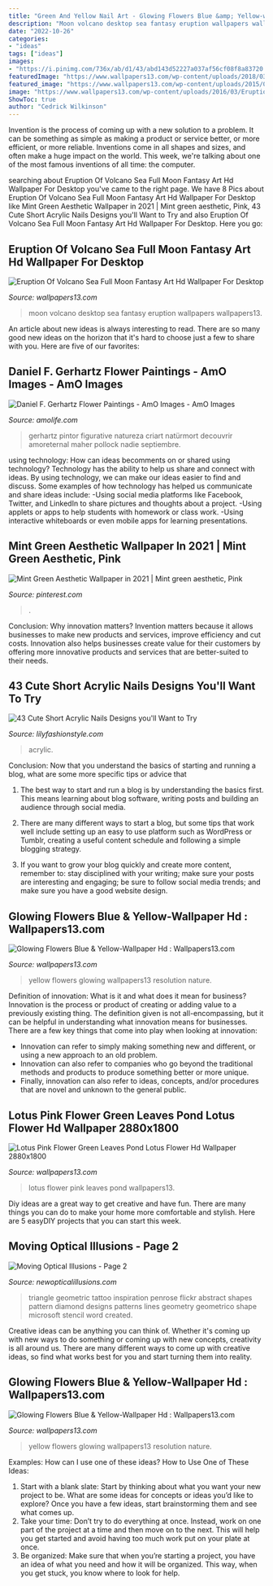 ```yaml
---
title: "Green And Yellow Nail Art - Glowing Flowers Blue &amp; Yellow-wallpaper Hd : Wallpapers13.com"
description: "Moon volcano desktop sea fantasy eruption wallpapers wallpapers13"
date: "2022-10-26"
categories:
- "ideas"
tags: ["ideas"]
images:
- "https://i.pinimg.com/736x/ab/d1/43/abd143d52227a037af56cf08f8a83720.jpg"
featuredImage: "https://www.wallpapers13.com/wp-content/uploads/2018/03/Lotus-pink-flower-green-leaves-pond-Lotus-Flower-HD-Wallpaper-2880x1800-1920x1440.jpg"
featured_image: "https://www.wallpapers13.com/wp-content/uploads/2015/03/Glowing-Flowers-Blue-Yellow-Hd-wallpaper-1920x1440.jpg"
image: "https://www.wallpapers13.com/wp-content/uploads/2016/03/Eruption-of-volcano-Sea-full-moon-fantasy-art-HD-Wallpaper-For-Desktop-1920x1440.jpg"
ShowToc: true
author: "Cedrick Wilkinson"
---
```



Invention is the process of coming up with a new solution to a problem. It can be something as simple as making a product or service better, or more efficient, or more reliable. Inventions come in all shapes and sizes, and often make a huge impact on the world. This week, we're talking about one of the most famous inventions of all time: the computer.

	

		
searching about Eruption Of Volcano Sea Full Moon Fantasy Art Hd Wallpaper For Desktop you've came to the right page. We have 8 Pics about Eruption Of Volcano Sea Full Moon Fantasy Art Hd Wallpaper For Desktop like Mint Green Aesthetic Wallpaper in 2021 | Mint green aesthetic, Pink, 43 Cute Short Acrylic Nails Designs you&#039;ll Want to Try and also Eruption Of Volcano Sea Full Moon Fantasy Art Hd Wallpaper For Desktop. Here you go:
		
    
## Eruption Of Volcano Sea Full Moon Fantasy Art Hd Wallpaper For Desktop

<img loading=lazy src="https://www.wallpapers13.com/wp-content/uploads/2016/03/Eruption-of-volcano-Sea-full-moon-fantasy-art-HD-Wallpaper-For-Desktop-1920x1440.jpg" onerror="this.onerror=null;this.src='https://tse4.mm.bing.net/th?id=OIP.8Q03E0bcrSkBZHp4qlx03gHaFj&amp;pid=15.1';" alt="Eruption Of Volcano Sea Full Moon Fantasy Art Hd Wallpaper For Desktop">

_Source: wallpapers13.com_

>moon volcano desktop sea fantasy eruption wallpapers wallpapers13. 

	

An article about new ideas is always interesting to read. There are so many good new ideas on the horizon that it's hard to choose just a few to share with you. Here are five of our favorites: 

    
## Daniel F. Gerhartz Flower Paintings - AmO Images - AmO Images

<img loading=lazy src="https://amolife.com/image/images/stories/Art/Painters/gerhartz_flowers_(1).jpg" onerror="this.onerror=null;this.src='https://tse3.mm.bing.net/th?id=OIP.a_8cZWOpP5t8UF4PC-lBlAHaF2&amp;pid=15.1';" alt="Daniel F. Gerhartz Flower Paintings - AmO Images - AmO Images">

_Source: amolife.com_

>gerhartz pintor figurative natureza criart natürmort decouvrir amoreternal maher pollock nadie septiembre. 

	

using technology: How can ideas becomments on or shared using technology?
Technology has the ability to help us share and connect with ideas. By using technology, we can make our ideas easier to find and discuss. Some examples of how technology has helped us communicate and share ideas include: 
-Using social media platforms like Facebook, Twitter, and LinkedIn to share pictures and thoughts about a project. 
-Using applets or apps to help students with homework or class work. 
-Using interactive whiteboards or even mobile apps for learning presentations.

    
## Mint Green Aesthetic Wallpaper In 2021 | Mint Green Aesthetic, Pink

<img loading=lazy src="https://i.pinimg.com/736x/ab/d1/43/abd143d52227a037af56cf08f8a83720.jpg" onerror="this.onerror=null;this.src='https://tse1.mm.bing.net/th?id=OIP.o1VqXEVbSi6Nvgu9W2FRsQHaLG&amp;pid=15.1';" alt="Mint Green Aesthetic Wallpaper in 2021 | Mint green aesthetic, Pink">

_Source: pinterest.com_

>. 

	

Conclusion: Why innovation matters?
Invention matters because it allows businesses to make new products and services, improve efficiency and cut costs. Innovation also helps businesses create value for their customers by offering more innovative products and services that are better-suited to their needs.

    
## 43 Cute Short Acrylic Nails Designs You&#039;ll Want To Try

<img loading=lazy src="https://lilyfashionstyle.com/wp-content/uploads/2021/05/3-7-683x1024.jpg" onerror="this.onerror=null;this.src='https://tse4.mm.bing.net/th?id=OIP.Ic5nOi803xD9TYzIVerRyQHaLG&amp;pid=15.1';" alt="43 Cute Short Acrylic Nails Designs you&#039;ll Want to Try">

_Source: lilyfashionstyle.com_

>acrylic. 

	

Conclusion: Now that you understand the basics of starting and running a blog, what are some more specific tips or advice that
1. The best way to start and run a blog is by understanding the basics first. This means learning about blog software, writing posts and building an audience through social media.
2. There are many different ways to start a blog, but some tips that work well include setting up an easy to use platform such as WordPress or Tumblr, creating a useful content schedule and following a simple blogging strategy.

3. If you want to grow your blog quickly and create more content, remember to: stay disciplined with your writing; make sure your posts are interesting and engaging; be sure to follow social media trends; and make sure you have a good website design.

    
## Glowing Flowers Blue &amp; Yellow-Wallpaper Hd : Wallpapers13.com

<img loading=lazy src="https://www.wallpapers13.com/wp-content/uploads/2015/03/Glowing-Flowers-Blue-Yellow-Hd-wallpaper-1280x960.jpg" onerror="this.onerror=null;this.src='https://tse3.mm.bing.net/th?id=OIP.Z1aIlZOCDMWUjm6GCgkX7AHaFj&amp;pid=15.1';" alt="Glowing Flowers Blue &amp; Yellow-Wallpaper Hd : Wallpapers13.com">

_Source: wallpapers13.com_

>yellow flowers glowing wallpapers13 resolution nature. 

	

Definition of innovation: What is it and what does it mean for business?
Innovation is the process or product of creating or adding value to a previously existing thing. The definition given is not all-encompassing, but it can be helpful in understanding what innovation means for businesses. 
There are a few key things that come into play when looking at innovation: 
- Innovation can refer to simply making something new and different, or using a new approach to an old problem. 
- Innovation can also refer to companies who go beyond the traditional methods and products to produce something better or more unique. 
- Finally, innovation can also refer to ideas, concepts, and/or procedures that are novel and unknown to the general public.

    
## Lotus Pink Flower Green Leaves Pond Lotus Flower Hd Wallpaper 2880x1800

<img loading=lazy src="https://www.wallpapers13.com/wp-content/uploads/2018/03/Lotus-pink-flower-green-leaves-pond-Lotus-Flower-HD-Wallpaper-2880x1800-1920x1440.jpg" onerror="this.onerror=null;this.src='https://tse4.mm.bing.net/th?id=OIP.Sfwxkl-WCkJBqzuy07RKJAHaFj&amp;pid=15.1';" alt="Lotus Pink Flower Green Leaves Pond Lotus Flower Hd Wallpaper 2880x1800">

_Source: wallpapers13.com_

>lotus flower pink leaves pond wallpapers13. 

	

Diy ideas are a great way to get creative and have fun. There are many things you can do to make your home more comfortable and stylish. Here are 5 easyDIY projects that you can start this week.

    
## Moving Optical Illusions - Page 2

<img loading=lazy src="http://www.newopticalillusions.com/wp-content/uploads/2015/05/Black-White-Triangle.jpg" onerror="this.onerror=null;this.src='https://tse4.mm.bing.net/th?id=OIP.D_GTv9al2M4SbG2FzgPwfAHaM6&amp;pid=15.1';" alt="Moving Optical Illusions - Page 2">

_Source: newopticalillusions.com_

>triangle geometric tattoo inspiration penrose flickr abstract shapes pattern diamond designs patterns lines geometry geometrico shape microsoft stencil word created. 

	

Creative ideas can be anything you can think of. Whether it's coming up with new ways to do something or coming up with new concepts, creativity is all around us. There are many different ways to come up with creative ideas, so find what works best for you and start turning them into reality.

    
## Glowing Flowers Blue &amp; Yellow-Wallpaper Hd : Wallpapers13.com

<img loading=lazy src="https://www.wallpapers13.com/wp-content/uploads/2015/03/Glowing-Flowers-Blue-Yellow-Hd-wallpaper-1920x1440.jpg" onerror="this.onerror=null;this.src='https://tse3.mm.bing.net/th?id=OIP.E7nzVYtenf6UJ_4pI5uLIQHaFj&amp;pid=15.1';" alt="Glowing Flowers Blue &amp; Yellow-Wallpaper Hd : Wallpapers13.com">

_Source: wallpapers13.com_

>yellow flowers glowing wallpapers13 resolution nature. 

	

Examples: How can I use one of these ideas?
How to Use One of These Ideas: 
1. Start with a blank slate: Start by thinking about what you want your new project to be. What are some ideas for concepts or ideas you’d like to explore? Once you have a few ideas, start brainstorming them and see what comes up. 
2. Take your time: Don’t try to do everything at once. Instead, work on one part of the project at a time and then move on to the next. This will help you get started and avoid having too much work put on your plate at once. 
3. Be organized: Make sure that when you’re starting a project, you have an idea of what you need and how it will be organized. This way, when you get stuck, you know where to look for help. 

